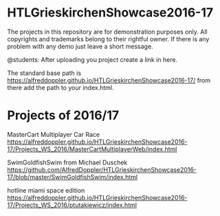 # HTLGrieskirchenShowcase2016-17

The projects in this repository are for demonstration purposes only. 
All copyrights and trademarks belong to their rightful owner.
If there is any problem with any demo just leave a short message.


@students:
After uploading you project create a link in here.

The standard base path is https://alfreddoppler.github.io/HTLGrieskirchenShowcase2016-17/
from there add the path to your index.html.

Projects of 2016/17
===================

MasterCart Multiplayer Car Race
https://alfreddoppler.github.io/HTLGrieskirchenShowcase2016-17/Projects_WS_2016/MasterCartMultiplayerWeb/index.html

SwimGoldfishSwim from Michael Duschek
https://github.com/AlfredDoppler/HTLGrieskirchenShowcase2016-17/blob/master/SwimGoldfishSwim/index.html

hotline miami space edition
https://alfreddoppler.github.io/HTLGrieskirchenShowcase2016-17/Projects_WS_2016/ptutakiewicz/index.html 

